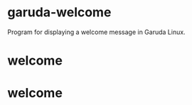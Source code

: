 garuda-welcome
===================

Program for displaying a welcome message in Garuda Linux.
# welcome
# welcome
